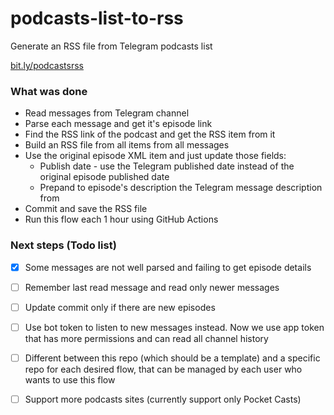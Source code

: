 # podcasts-list-to-rss

Generate an RSS file from Telegram podcasts list

[bit.ly/podcastsrss](https://bit.ly/podcastsrss)

### What was done

- Read messages from Telegram channel
- Parse each message and get it's episode link 
- Find the RSS link of the podcast and get the RSS item from it
- Build an RSS file from all items from all messages
- Use the original episode XML item and just update those fields:
  - Publish date - use the Telegram published date instead of the original episode published date
  - Prepand to episode's description the Telegram message description from 
- Commit and save the RSS file 
- Run this flow each 1 hour using GitHub Actions


### Next steps (Todo list)

- [x] Some messages are not well parsed and failing to get episode details
- [ ] Remember last read message and read only newer messages
- [ ] Update commit only if there are new episodes 
- [ ] Use bot token to listen to new messages instead. Now we use app token that has more permissions and can read all channel history
- [ ] Different between this repo (which should be a template) and a specific repo for each desired flow, that can be managed by each user who wants to use this flow
- [ ] Support more podcasts sites (currently support only Pocket Casts)

